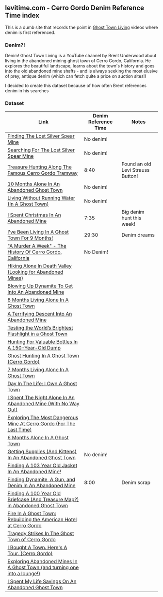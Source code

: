 ## levitime.com - Cerro Gordo Denim Reference Time index

This is a dumb site that records the point in [Ghost Town Living](https://www.youtube.com/c/GhostTownLiving) videos where denim is first referenced.

### Denim?!

Denim! Ghost Town Living is a YouTube channel by Brent Underwood about living in the abandoned mining ghost town of Cerro Gordo, California. He explores the beautiful landscape, learns about the town's history and goes into the old abandoned mine shafts - and is always seeking the most elusive of prey, antique denim (which can fetch quite a price on auction sites!)

I decided to create this dataset because of how often Brent references denim in his searches

### Dataset


| Link                                                                                      | Denim Reference Time   | Notes                       |
| ----------------------------------------------------------------------------------------- | ---------------------- | ---------------------------- |
| [Finding The Lost Silver Spear Mine](https://www.youtube.com/watch?v=ATiCS7do60A)         |  No denim!             |                              |
| [Searching For The Lost Silver Spear Mine](https://www.youtube.com/watch?v=-6G-Zqh3HEQ)   | No denim!              |                              |
| [Treasure Hunting Along The Famous Cerro Gordo Tramway](https://www.youtube.com/watch?v=LpwaUU6sGFA#t=8m40) | 8:40 | Found an old Levi Strauss Button! |
| [10 Months Alone In An Abandoned Ghost Town](https://www.youtube.com/watch?v=RH8u-LYO4Rc) |  No denim!             |                              |
| [Living Without Running Water \(In A Ghost Town\)](https://www.youtube.com/watch?v=RWzj8HlMGLE) | No denim!        |                              |
| [I Spent Christmas In An Abandoned Mine](https://www.youtube.com/watch?v=WYs-1m0YSKQ#t=7m35) |  7:35               | Big denim hunt this week!    |
| [I've Been Living In A Ghost Town For 9 Months!](https://www.youtube.com/watch?v=zlArwvId5fg#t=29m30) | 29:30      | Denim dreams                 |
| ["A Murder A Week" - The History Of Cerro Gordo, California](https://www.youtube.com/watch?v=ItfFOpZ8no8) | No Denim! |                           |
| [Hiking Alone In Death Valley \(Looking for Abandoned Mines\)](https://www.youtube.com/watch?v=szrnV8RwxcI) |      |                              |
| [Blowing Up Dynamite To Get Into An Abandoned Mine](https://www.youtube.com/watch?v=iV77JGhDVqk) |                 |                              |
| [8 Months Living Alone In A Ghost Town](https://www.youtube.com/watch?v=BYdb7g7yyvA)      |                        |                              |
| [A Terrifying Descent Into An Abandoned Mine](https://www.youtube.com/watch?v=HlDg41-zizU) |                       |                              |
| [Testing the World’s Brightest Flashlight in a Ghost Town](https://www.youtube.com/watch?v=TL2Ug9JzMIg) |          |                              |
| [Hunting For Valuable Bottles In A 150-Year-Old Dump](https://www.youtube.com/watch?v=Uq_SdQm_74I) |               |                              |
| [Ghost Hunting In A Ghost Town \(Cerro Gordo\)](https://www.youtube.com/watch?v=K4zNRwpQIKM) |                     |                              |
| [7 Months Living Alone In A Ghost Town](https://www.youtube.com/watch?v=eI7PpobQDrw)         |                     |                              |
| [Day In The Life: I Own A Ghost Town](https://www.youtube.com/watch?v=rlrHLoJVAQ4)        |                        |                              |
| [I Spent The Night Alone In An Abandoned Mine (With No Way Out)](https://www.youtube.com/watch?v=0JXfIryrv6s) |    |                              |
| [Exploring The Most Dangerous Mine At Cerro Gordo (For The Last Time)](https://www.youtube.com/watch?v=eGgMfDTcum8) | |                           |
| [6 Months Alone In A Ghost Town](https://www.youtube.com/watch?v=r9PPgAvXkEY)             |                        |                              |
| [Getting Supplies (And Kittens) In An Abandoned Ghost Town](https://www.youtube.com/watch?v=gmNYOUYYjns) | No denim! |                            |
| [Finding A 103 Year Old Jacket In An Abandoned Mine!](https://www.youtube.com/watch?v=VsHfcFEfCZA) |               |                              |
| [Finding Dynamite, A Gun, and Denim In An Abandoned Mine](https://www.youtube.com/watch?v=z9FwPomT8_g#t=8m) | 8:00          | Denim scrap         |
| [Finding A 100 Year Old Briefcase (And Treasure Map?) in Abandoned Ghost Town](https://www.youtube.com/watch?v=JbtnSeo3NVw) | |                   |
| [Fire In A Ghost Town: Rebuilding the American Hotel at Cerro Gordo](https://www.youtube.com/watch?v=Rq1iGv0njNw) | |                             |
| [Tragedy Strikes In The Ghost Town of Cerro Gordo](https://www.youtube.com/watch?v=NQ3CWspDCzE) |                  |                              |
| [I Bought A Town. Here's A Tour. (Cerro Gordo)](https://www.youtube.com/watch?v=bMRyfgjpaa0)    |                  |                              |
| [Exploring Abandoned Mines In A Ghost Town (and turning one into a lounge!)](https://www.youtube.com/watch?v=5XmjdDw8xK8) | |                     |
| [I Spent My Life Savings On An Abandoned Ghost Town](https://www.youtube.com/watch?v=NZulDyerzrA) |                |                              |
